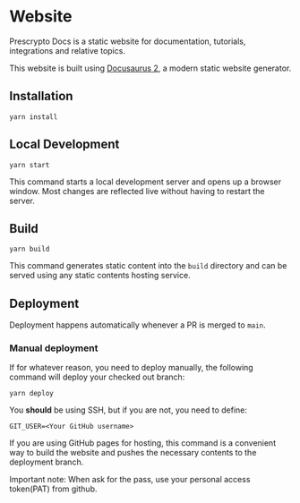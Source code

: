 # Website

Prescrypto Docs is a static website for documentation, tutorials, integrations and relative topics.

This website is built using [Docusaurus 2](https://docusaurus.io/), a modern static website generator.

## Installation

```console
yarn install
```

## Local Development

```console
yarn start
```

This command starts a local development server and opens up a browser window. Most changes are reflected live without having to restart the server.

## Build

```console
yarn build
```

This command generates static content into the `build` directory and can be served using any static contents hosting service.

## Deployment

Deployment happens automatically whenever a PR is merged to ```main```.

### Manual deployment

If for whatever reason, you need to deploy manually, the following command will deploy your checked out branch:

```console
yarn deploy
```

You **should** be using SSH, but if you are not, you need to define:

```console
GIT_USER=<Your GitHub username>
```

If you are using GitHub pages for hosting, this command is a convenient way to build the website and pushes the necessary contents to the deployment branch.

Important note: When ask for the pass, use your personal access token(PAT) from github.
